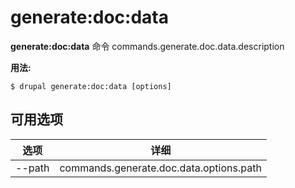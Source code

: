 # generate:doc:data
**generate:doc:data** 命令 commands.generate.doc.data.description

**用法:**
```
$ drupal generate:doc:data [options] 
```

## 可用选项
选项 | 详细
-------|-------------
--path | commands.generate.doc.data.options.path
